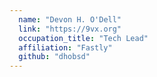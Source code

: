 ```yaml
---
  name: "Devon H. O'Dell"
  link: "https://9vx.org"
  occupation_title: "Tech Lead"
  affiliation: "Fastly"
  github: "dhobsd"
---
```

